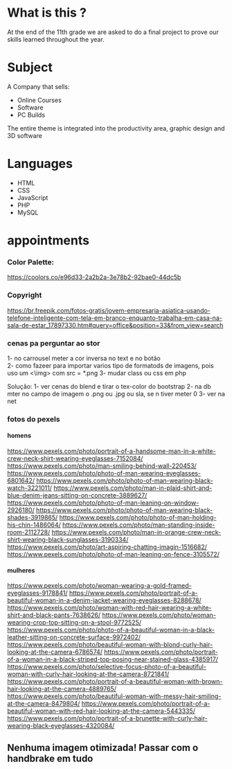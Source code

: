 # What is this ?
At the end of the 11th grade we are asked to do a final project to prove our skills learned throughout the year.

# Subject

A Company that sells:
 - Online Courses
 - Software
 - PC Builds

The entire theme is integrated into the productivity area, graphic design and 3D software

# Languages
- HTML
- CSS
- JavaScript
- PHP
- MySQL


# appointments
### Color Palette:
https://coolors.co/e96d33-2a2b2a-3e78b2-92bae0-44dc5b

### Copyright
https://br.freepik.com/fotos-gratis/jovem-empresaria-asiatica-usando-telefone-inteligente-com-tela-em-branco-enquanto-trabalha-em-casa-na-sala-de-estar_17897330.htm#query=office&position=33&from_view=search

### cenas pa perguntar ao stor
1- no carrousel meter a cor inversa no text e no botão    
2- como fazeer para importar varios tipo de formatods de imagens, pois uso um <\img> com src = *.png
3- mudar class ou css em php

Solução:
1- ver cenas do blend e tirar o tex-color do bootstrap
2- na db mter no campo de imagem o .png ou .jpg ou sla, se n tiver meter 0
3- ver na net


### fotos do pexels
#### homens
https://www.pexels.com/photo/portrait-of-a-handsome-man-in-a-white-crew-neck-shirt-wearing-eyeglasses-7152084/
https://www.pexels.com/photo/man-smiling-behind-wall-220453/
https://www.pexels.com/photo/photo-of-man-wearing-eyeglasses-6801642/
https://www.pexels.com/photo/photo-of-man-wearing-black-watch-3221011/
https://www.pexels.com/photo/man-in-plaid-shirt-and-blue-denim-jeans-sitting-on-concrete-3889627/
https://www.pexels.com/photo/photo-of-man-leaning-on-window-2926180/
https://www.pexels.com/photo/photo-of-man-wearing-black-shades-3919865/
https://www.pexels.com/photo/photo-of-man-holding-his-chin-1486064/
https://www.pexels.com/photo/man-standing-inside-room-2112728/
https://www.pexels.com/photo/man-in-orange-crew-neck-shirt-wearing-black-sunglasses-3190334/
https://www.pexels.com/photo/art-aspiring-chatting-imagin-1516682/
https://www.pexels.com/photo/photo-of-man-leaning-on-fence-3105572/

#### mulheres
https://www.pexels.com/photo/woman-wearing-a-gold-framed-eyeglasses-9178841/
https://www.pexels.com/photo/portrait-of-a-beautiful-woman-in-a-denim-jacket-wearing-eyeglasses-8288678/
https://www.pexels.com/photo/woman-with-red-hair-wearing-a-white-shirt-and-black-pants-7638626/
https://www.pexels.com/photo/woman-wearing-crop-top-sitting-on-a-stool-9772525/
https://www.pexels.com/photo/photo-of-a-beautiful-woman-in-a-black-leather-sitting-on-concrete-surface-9972402/
https://www.pexels.com/photo/beautiful-woman-with-blond-curly-hair-looking-at-the-camera-6786574/
https://www.pexels.com/photo/portrait-of-a-woman-in-a-black-striped-top-posing-near-stained-glass-4385917/
https://www.pexels.com/photo/selective-focus-photo-of-a-beautiful-woman-with-curly-hair-looking-at-the-camera-8721841/
https://www.pexels.com/photo/portrait-of-a-beautiful-woman-with-brown-hair-looking-at-the-camera-4889765/
https://www.pexels.com/photo/beautiful-woman-with-messy-hair-smiling-at-the-camera-8479804/
https://www.pexels.com/photo/portrait-of-a-beautiful-woman-with-red-hair-looking-at-the-camera-5443335/
https://www.pexels.com/photo/portrait-of-a-brunette-with-curly-hair-wearing-black-eyeglasses-4320084/

## Nenhuma imagem otimizada! Passar com o handbrake em tudo
